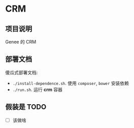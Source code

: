 # CRM

## 项目说明

Genee 的 CRM

## 部署文档

傻瓜式部署文档:

* `./install-dependence.sh`. 使用 `composer`, `bower` 安装依赖
* `./run.sh`. 运行 **crm** 容器

## 假装是 TODO

- [ ] 该做啥
